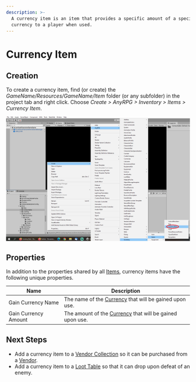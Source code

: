 ```yaml
---
description: >-
  A currency item is an item that provides a specific amount of a specific
  currency to a player when used.
---
```


# Currency Item

## Creation

To create a currency item, find (or create) the _GameName/Resources/GameName/Item_ folder (or any subfolder) in the project tab and right click.  Choose _Create > AnyRPG > Inventory > Items > Currency Item_.

![](<../../.gitbook/assets/image (2).png>)

## Properties

In addition to the properties shared by all [Items](./), currency items have the following unique properties.

| Name                 | Description                                                                |
| -------------------- | -------------------------------------------------------------------------- |
| Gain Currency Name   | The name of the [Currency](../currency.md) that will be gained upon use.   |
| Gain Currency Amount | The amount of the [Currency](../currency.md) that will be gained upon use. |

## Next Steps

* Add a currency item to a [Vendor Collection](../vendor-collection.md) so it can be purchased from a [Vendor](../interactable-option-configurations/vendor-config.md).
* Add a currency item to a [Loot Table](../loot-table/) so that it can drop upon defeat of an enemy.

